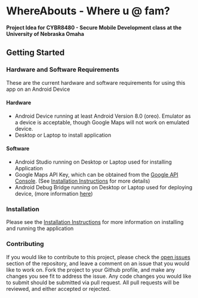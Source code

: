 # WhereAbouts - Where u @ fam? 
**Project Idea for CYBR8480 - Secure Mobile Development class at the University of Nebraska Omaha**

## Getting Started

### Hardware and Software Requirements
These are the current hardware and software requirements for using this app on an Android Device

#### Hardware
* Android Device running at least Android Version 8.0 (oreo). Emulator as a device is acceptable, though Google Maps will not work on emulated device.
* Desktop or Laptop to install application

#### Software
* Android Studio running on Desktop or Laptop used for installing Application
* Google Maps API Key, which can be obtained from the [Google API Console](https://console.developers.google.com/getting-started). (See [Installation Instructions](https://github.com/ppeters0502/whereabouts/blob/master/installation.md) for more details)
* Android Debug Bridge running on Desktop or Laptop used for deploying device, (more information [here](https://developer.android.com/studio/command-line/adb))

### Installation
Please see the [Installation Instructions](https://github.com/ppeters0502/whereabouts/blob/master/installation.md) for more information on installing and running the application

### Contributing
If you would like to contribute to this project, please check the [open issues](https://github.com/ppeters0502/whereabouts/issues) section of the repository, and leave a comment on an issue that you would like to work on. Fork the project to your Github profile, and make any changes you see fit to address the issue. Any code changes you would like to submit should be submitted via pull request. All pull requests will be reviewed, and either accepted or rejected.